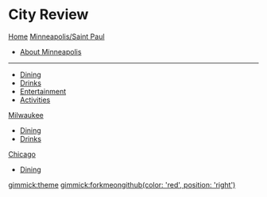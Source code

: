 # City Review

[Home](index.md)
[Minneapolis/Saint Paul]()

  * [About Minneapolis](msp/about.md)
  - - - -
  * [Dining](msp/dining.md)
  * [Drinks](msp/drinks.md)
  * [Entertainment](msp/entertainment.md)
  * [Activities](msp/activities.md)

[Milwaukee]()

  * [Dining](mke/dining.md)
  * [Drinks](mke/drinks.md)

[Chicago]()

  * [Dining](chi/dining.md)

[gimmick:theme](spacelab)
[gimmick:forkmeongithub(color: 'red', position: 'right')](http://www.github.com/pyro2927/City-Review)
